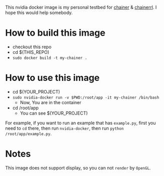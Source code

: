 This nvidia docker image is my personal testbed for [chainer](https://github.com/pfnet/chainer) & [chainerrl](https://github.com/pfnet/chainerrl).  I hope this would help somebody.

How to build this image
====

- checkout this repo
- cd $(THIS_REPO)
- `sudo docker build -t my-chainer .`

How to use this image
====

- cd $(YOUR_PROJECT)
- `sudo nvidia-docker run -v $PWD:/root/app -it my-chainer /bin/bash`
  * Now, You are in the container
- cd /root/app
  * You can see $(YOUR_PROJECT)

For example, if you want to run an example that has `example.py`, first you need to `cd` there, then run `nvidia-docker`, then run `python /root/app/example.py`.

Notes
===

This image does not support display, so you can not `render` by `OpenGL`.
